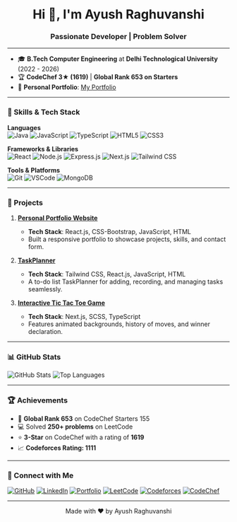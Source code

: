 <h1 align="center">Hi 👋, I'm Ayush Raghuvanshi</h1>
<h3 align="center">Passionate Developer | Problem Solver </h3>

---

- 🎓 **B.Tech Computer Engineering** at **Delhi Technological University** (2022 - 2026)
- 🏆 **CodeChef 3★ (1619)** | **Global Rank 653 on Starters**
- 🔭 **Personal Portfolio**: [My Portfolio](https://ayush-raghuvanshi-portfolio.vercel.app/)

---

### 🚀 Skills & Tech Stack

**Languages**  
![Java](https://img.shields.io/badge/Java-ED8B00?style=for-the-badge&logo=openjdk&logoColor=white)
![JavaScript](https://img.shields.io/badge/JavaScript-323330?style=for-the-badge&logo=javascript&logoColor=F7DF1E)
![TypeScript](https://img.shields.io/badge/TypeScript-007ACC?style=for-the-badge&logo=typescript&logoColor=white)
![HTML5](https://img.shields.io/badge/HTML5-E34F26?style=for-the-badge&logo=html5&logoColor=white)
![CSS3](https://img.shields.io/badge/CSS3-1572B6?style=for-the-badge&logo=css3&logoColor=white)

**Frameworks & Libraries**  
![React](https://img.shields.io/badge/React-20232A?style=for-the-badge&logo=react&logoColor=61DAFB)
![Node.js](https://img.shields.io/badge/Node.js-339933?style=for-the-badge&logo=nodedotjs&logoColor=white)
![Express.js](https://img.shields.io/badge/Express.js-404D59?style=for-the-badge)
![Next.js](https://img.shields.io/badge/Next.js-000000?style=for-the-badge&logo=nextdotjs&logoColor=white)
![Tailwind CSS](https://img.shields.io/badge/Tailwind_CSS-38B2AC?style=for-the-badge&logo=tailwind-css&logoColor=white)

**Tools & Platforms**  
![Git](https://img.shields.io/badge/Git-F05032?style=for-the-badge&logo=git&logoColor=white)
![VSCode](https://img.shields.io/badge/VS%20Code-0078d7?style=for-the-badge&logo=visual-studio-code&logoColor=white)
![MongoDB](https://img.shields.io/badge/MongoDB-4EA94B?style=for-the-badge&logo=mongodb&logoColor=white)

---

### 🌟 Projects

1. **[Personal Portfolio Website](https://ayush-raghuvanshi-portfolio.vercel.app/)**  
   - **Tech Stack**: React.js, CSS-Bootstrap, JavaScript, HTML  
   - Built a responsive portfolio to showcase projects, skills, and contact form.

2. **[TaskPlanner](https://task-planner-gamma.vercel.app/)**  
   - **Tech Stack**: Tailwind CSS, React.js, JavaScript, HTML  
   - A to-do list TaskPlanner for adding, recording, and managing tasks seamlessly.

3. **[Interactive Tic Tac Toe Game](https://advanced-tic-tac-toe-iota.vercel.app/)**  
   - **Tech Stack**: Next.js, SCSS, TypeScript  
   - Features animated backgrounds, history of moves, and winner declaration.

---

### 📊 GitHub Stats

![GitHub Stats](https://github-readme-stats.vercel.app/api?username=Codelearner6742AP&show_icons=true&theme=radical&count_private=true)
![Top Languages](https://github-readme-stats.vercel.app/api/top-langs/?username=Codelearner6742AP&theme=radical&layout=compact)

---

### 🏆 Achievements

- 🥇 **Global Rank 653** on CodeChef Starters 155
- 💻 Solved **250+ problems** on LeetCode  
- ⭐ **3-Star** on CodeChef with a rating of **1619**
- 📈 **Codeforces Rating: 1111**

---

### 🔗 Connect with Me

[![GitHub](https://img.shields.io/badge/GitHub-100000?style=for-the-badge&logo=github&logoColor=white)](https://github.com/Codelearner6742AP)
[![LinkedIn](https://img.shields.io/badge/LinkedIn-0077B5?style=for-the-badge&logo=linkedin&logoColor=white)](https://www.linkedin.com/in/ayush-raghuvanshi-382a2324b)
[![Portfolio](https://img.shields.io/badge/Portfolio-000000?style=for-the-badge&logo=vercel&logoColor=white)](https://ayush-raghuvanshi-portfolio.vercel.app/)
[![LeetCode](https://img.shields.io/badge/LeetCode-FFA116?style=for-the-badge&logo=leetcode&logoColor=black)](https://leetcode.com/u/Resorcinol/)
[![Codeforces](https://img.shields.io/badge/Codeforces-1F8ACB?style=for-the-badge&logo=codeforces&logoColor=white)](https://codeforces.com/profile/Resorcinol)
[![CodeChef](https://img.shields.io/badge/CodeChef-5B4638?style=for-the-badge&logo=codechef&logoColor=white)](https://www.codechef.com/users/resorcinol)

---

<p align="center">Made with ❤️ by Ayush Raghuvanshi</p>
